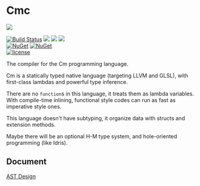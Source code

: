 # Cmc

![](https://avatars1.githubusercontent.com/u/31237156)

<!-- CI|Status
:---:|:---:
Travis CI|
-->

[![Build Status](https://travis-ci.org/Cm-lang/Cmc.svg?branch=master)](https://travis-ci.org/Cm-lang/Cmc)
[![](https://img.shields.io/badge/Cm--lang-Compiler-ff69b4.svg)](https://github.com/Cm-lang/Cmc)
[![](https://img.shields.io/badge/request-new%20features-blue.svg)](https://github.com/Cm-lang/Cmc/blob/master/PROGRESS.md)
[![](https://img.shields.io/badge/backend-LLVM-ab51ba.svg)](http://llvm.org/)<br/>
[![NuGet](https://img.shields.io/nuget/dt/Cmc.svg)](https://www.nuget.org/packages/Cmc/)
[![NuGet](https://img.shields.io/nuget/v/Cmc.svg)](https://www.nuget.org/packages/Cmc/)<br/>
[![license](https://img.shields.io/github/license/Cm-lang/Cmc.svg)](https://github.com/Cm-lang/Cmc)

The compiler for the Cm programming language.

Cm is a statically typed native language (targeting LLVM and GLSL),
with first-class lambdas and powerful type inference.

There are no `function`s in this language, it treats them as lambda variables.
With compile-time inlining, functional style codes can run as fast as imperative style ones.

This language doesn't have subtyping,
it organize data with structs and extension methods.

Maybe there will be an optional H-M type system, and hole-oriented programming (like Idris).

## Document

[AST Design](./Cmc/Cm_AST_Design.yml)
